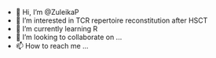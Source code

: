- 👋 Hi, I’m @ZuleikaP
- 👀 I’m interested in TCR repertoire reconstitution after HSCT
- 🌱 I’m currently learning R
- 💞️ I’m looking to collaborate on ...
- 📫 How to reach me ...

<!---
ZuleikaP/ZuleikaP is a ✨ special ✨ repository because its `README.md` (this file) appears on your GitHub profile.
You can click the Preview link to take a look at your changes.
--->
